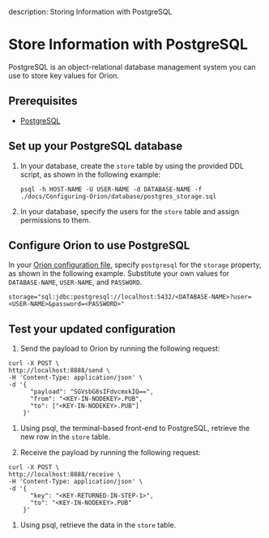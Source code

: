 description: Storing Information with PostgreSQL 
<!--- END of page meta data -->

# Store Information with PostgreSQL

PostgreSQL is an object-relational database management system you can use to store key values for Orion.

## Prerequisites

* [PostgreSQL](https://www.postgresql.org/)

## Set up your PostgreSQL database

1. In your database, create the `store` table by using the provided DDL script, as shown in the following example: 

    `psql -h HOST-NAME -U USER-NAME -d DATABASE-NAME -f ./docs/Configuring-Orion/database/postgres_storage.sql` 
    
2. In your database, specify the users for the `store` table and assign permissions to them.

## Configure Orion to use PostgreSQL

In your [Orion configuration file](Configuration-File.md), specify `postgresql` for the `storage` property, as shown in the following example. Substitute your own values for `DATABASE-NAME`, `USER-NAME`, and `PASSWORD`. 

  ```
  storage="sql:jdbc:postgresql://localhost:5432/<DATABASE-NAME>?user=<USER-NAME>&password=<PASSWORD>"
  ```
  
## Test your updated configuration

1. Send the payload to Orion by running the following request:

  ```
  curl -X POST \
  http://localhost:8888/send \
  -H 'Content-Type: application/json' \
  -d '{ 
        "payload": "SGVsbG8sIFdvcmxkIQ==",
        "from": "<KEY-IN-NODEKEY>.PUB",
        "to": ["<KEY-IN-NODEKEY>.PUB"]
      }'
  ```

1. Using psql, the terminal-based front-end to PostgreSQL, retrieve the new row in the `store` table.

1. Receive the payload by running the following request:

  ```
  curl -X POST \
  http://localhost:8888/receive \
  -H 'Content-Type: application/json' \
  -d '{
        "key": "<KEY-RETURNED-IN-STEP-1>",
        "to": "<KEY-IN-NODEKEY>.PUB"
      }'
  ```
  
1. Using psql, retrieve the data in the `store` table.